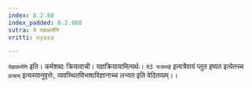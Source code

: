 ```yaml
---
index: 8.2.88
index_padded: 8.2.088
sutra: ये यज्ञकर्मणि
vritti: nyasa

---
```

`येज्ञकर्मणि` इति। कर्मशब्दः क्रियावाची। यज्ञक्रियायामित्यर्थः। `ये3 यजामहे` इत्यत्रैवायं प्लुत इष्यत इत्येतच्च `प्राचाम्` इत्यस्यानुवृत्तेः, व्यवस्थितविभाषाविज्ञानाच्च लभ्यत इति वेदितव्यम्।।